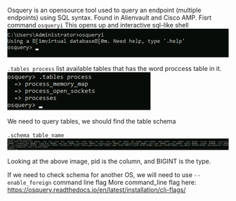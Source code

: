 Osquery is an opensource tool used to query an endpoint (multiple endpoints) using SQL syntax.
Found in Alienvault and Cisco AMP.
Fisrt command `osqueryi`
This opens up and interactive sql-like shell
![alt text](https://github.com/secjedi/CyberDefense/blob/main/Images/osquery/7.png) <br />

`.tables process` list available tables  that has the word proccess table in it. <br />
![alt text](https://github.com/secjedi/CyberDefense/blob/main/Images/osquery/8.png) <br />

We need to query tables, we should find the table schema

`.schema table_name`
![alt text](https://github.com/secjedi/CyberDefense/blob/main/Images/osquery/9.png) <br />

Looking at the above image, pid is the column, and BIGINT is the type. 

If we need to check schema for another OS, we will need to use `--enable_foreign` command line flag
More command_line flag here: https://osquery.readthedocs.io/en/latest/installation/cli-flags/ <br />








